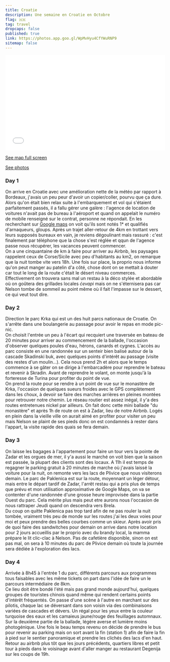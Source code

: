 ```yaml
---
title: Croatie
description: Une semaine en Croatie en Octobre
flag: 🇭🇷
tag: travel
dropcaps: false
published: true
link: https://photos.app.goo.gl/WpMvHyu4CfYWuRNP9
sitemap: false
---
```


<iframe width="100%" height="300px" frameborder="0" allowfullscreen allow="geolocation" src="//umap.openstreetmap.fr/en/map/untitled-map_976076?scaleControl=false&miniMap=false&scrollWheelZoom=false&zoomControl=true&editMode=disabled&moreControl=true&searchControl=null&tilelayersControl=null&embedControl=null&datalayersControl=true&onLoadPanel=undefined&captionBar=false&captionMenus=true"></iframe>
<p><a href="//umap.openstreetmap.fr/en/map/untitled-map_976076?scaleControl=false&miniMap=false&scrollWheelZoom=true&zoomControl=true&editMode=disabled&moreControl=true&searchControl=null&tilelayersControl=null&embedControl=null&datalayersControl=true&onLoadPanel=undefined&captionBar=false&captionMenus=true">See map full screen</a></p>

 <a href="https://photos.app.goo.gl/WpMvHyu4CfYWuRNP9">See photos</a>

### Day 1

On arrive en Croatie avec une amélioration nette de la météo par rapport à Bordeaux, j'avais un peu peur d'avoir un copier/coller, pourvu que ça dure.  
Alors qu'on était bien relax suite à l'embarquement et vol qui s'étaient parfaitement passés, il a fallu gérer une galère : l'agence de location de voitures n'avait pas de bureau à l'aéroport et quand on appelait le numéro de mobile renseigné sur le contrat, personne ne répondait. En les recherchant sur [Google maps](https://maps.app.goo.gl/sw76scsLtkmpakKT7) on voit qu'ils sont notés 1* et qualifiés d'arnaqueurs, gloups. Après un trajet aller-retour de 4km  en trottant vers leurs supposés bureaux en vain, je reviens dégoulinant mais rassuré : c'est finalement par téléphone que la chose s'est réglée et qqun de l'agence passe  nous récupérer, les vacances peuvent commencer.  
On a une cinquantaine de km à faire pour arriver au Airbnb, les paysages rappelent ceux de Corse/Sicile avec peu d'habitants au km2, on remarque que la nuit tombe vite vers 18h. Une fois sur place, la proprio nous informe qu'on peut manger au patelin d'a côté, chose dont on se mettait à douter car tout le long de la route c'était le désert niveau commerces.  
Effectivement on trouvera sans mal un restau à la déco stylée et abordable où on goûtera des grillades locales _ćevapi_ mais on ne s'éternisera pas car Nelson tombe de sommeil au point même où il fait l'impasse sur le dessert, ce qui veut tout dire.

### Day 2

Direction le parc Krka qui est un des huit parcs nationaux de Croatie. On s'arrête dans une boulangerie au passage pour avoir le repas en mode pic-nic.  
On choisit l'entrée un peu à l'écart qui recquiert une traversée en bateau de 20 minutes pour arriver au commencement de la ballade, l'occasion d'observer quelques poules d'eau, hérons, canards et cygnes.
L'accès au parc consiste en une randonnée sur un senteir bien balisé autour de la cascade Skadinski buk, avec quelques points d'intérêt au passage (visite des restes d'un moulin...). Cela nous prend 2h et alors que le temps commence à se gâter on se dirige à l'embarcadère pour reprendre le bateau et revenir à Skradin.  Avant de reprendre le volant, on monte jusqu'à la forteresse de Turina pour profiter du point de vue.  
On prend la route pour se rendre à un point de vue sur le monastère de Krka, l'occasion de quelques sueurs froides avec le GPS complètement dans les choux, à devoir se faire des marches arrières en pleines montées pour retrouver notre chemin. Le réseau routier est assez inégal, il y'a des routes entretenues nickel par ailleurs.  On fait donc cette mini ballade "du monastère" et après 1h de route on est à Zadar, lieu de notre Airbnb. Logés en plein dans la vieille ville on aurait aimé en profiter pour visiter un peu mais Nelson se plaint de ses pieds donc on est condamnés à rester dans l'appart, la visite rapide des quais se fera demain.

### Day 3

On laisse les bagages à l'appartement pour faire un tour vers la pointe de Zadar et les orgues de mer, il y'a aussi le marché on voit bien que la saison est passée, la plupart des clients sont des locaux.  A 11h il est temps de regagner le parking gratuit à 20 minutes de marche où j'avais laissé la voiture pour la nuit, on remonte vers les lacs de Plivice que nous visiterons demain. Le parc de Paklenica est sur la route, moyennant un léger détour, mais entre le départ tardif de Zadar, l'arrêt restau qui a pris plus de temps que prévu et mon utilisation approximative de Google Maps, on va se contenter d'une randonnée d'une grosse heure improvisée dans la partie Ouest du parc. Cela mérite plus mais peut etre aurons nous l'occasion de nous rattraper Jeudi quand on descendra vers Brela.  
Du coup on quitte Paklenica pas trop tard afin de ne pas rouler la nuit tombée, vraiment très peu de monde sur les routes j'ai les deux voies pour moi et peux prendre des belles courbes comme un skieur. Après avoir pris de quoi faire des sandwitches pour demain on arrive dans notre location pour 2 jours accueillis par le proprio avec du brandy local, la mamma prépare le lit clic-clac à Nelson. Pas de cafetière disponible, sinon on est pas mal, on sera à 10 minutes du parc de Plivice demain où toute la journée sera dédiée à l'exploration des lacs. 

### Day 4

Arrivée à 8h45 à l'entrée 1 du parc, différents parcours aux programmes tous faisables avec les même tickets on part dans l'idée de faire un le parcours intermédiaire de 8km.  
Ce lieu doit être bondé l'été mais pas grand monde aujourd'hui, quelques groupes de touristes chinois quand même qui rendent certains points d'intérêt fréquentés. On passe d'une scène à l'autre en marchant sur des pilotis, chaque lac se déversant dans son voisin via des combinaisons variées de cascades et dévers. Un régal pour les yeux entre la couleur turquoise des eaux et les camaieus jaune/rouge des feuillages automnaux. Sur la deuxième partie de la ballade, légère averse et lumière moins photogénique. Une fois le beau temps revenu on décide de prendre le bus pour revenir au parking mais on sort avant la fin (station 1) afin de faire la fin à pied sur le sentier panoramique et prendre les clichés des lacs d'en haut.  
Retour au airbnb plus tôt que les jours précédents, quartiers libres et petit tour à pieds dans le voisinage avant d'aller manger au restaurant Degenija sur les coups de 19h.
